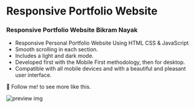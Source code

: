 # Responsive Portfolio Website
### Responsive Portfolio Website Bikram Nayak

- Responsive Personal Portfolio Website Using HTML CSS & JavaScript
- Smooth scrolling in each section.
- Includes a light and dark mode.
- Developed first with the Mobile First methodology, then for desktop.
- Compatible with all mobile devices and with a beautiful and pleasant user interface.

💙 Follow me! to see more like this. 

![preview img](/preview.png)
